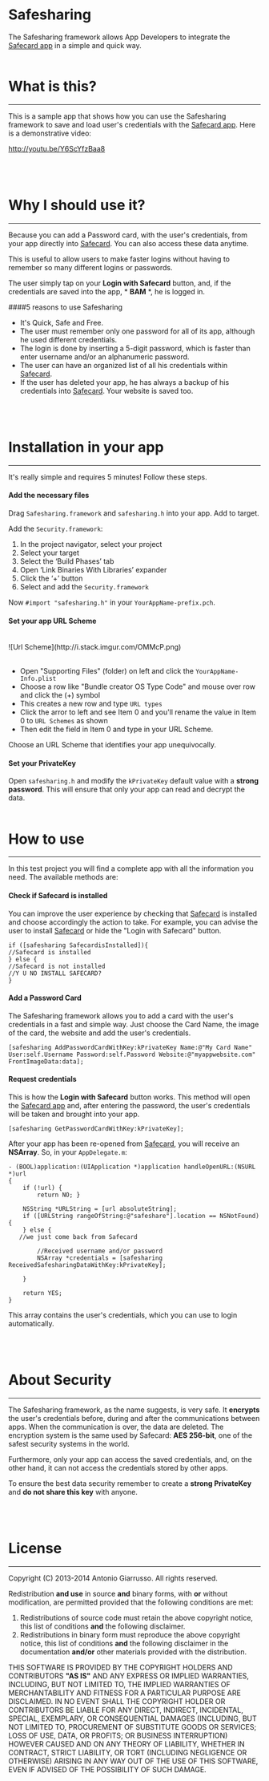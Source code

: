 # Safesharing

The Safesharing framework allows App Developers to integrate the [Safecard app](http://safecardapp.com) in a simple and quick way.
<br /><br />
# What is this?
---
This is a sample app that shows how you can use the Safesharing framework to save and load  user's credentials with the [Safecard app](http://safecardapp.com). Here is a demonstrative video:

http://youtu.be/Y6ScYfzBaa8

<br /><br />
# Why I should use it?
---
Because you can add a Password card, with the user's credentials, from your app directly into [Safecard](http://safecardapp.com). You can also access these data anytime.

This is useful to allow users to make faster logins without having to remember so many different logins or passwords.

The user simply tap on your **Login with Safecard** button, and, if the credentials are saved into the app, * **BAM** *, he is logged in.

####5 reasons to use Safesharing
* It's Quick, Safe and Free.
* The user must remember only one password for all of its app, although he used different credentials.
* The login is done by inserting a 5-digit password, which is faster than enter username and/or an alphanumeric password.
* The user can have an organized list of all his credentials within [Safecard](http://safecardapp.com).
* If the user has deleted your app, he has always a backup of his credentials into [Safecard](http://safecardapp.com). Your website is saved too.


<br /><br />
# Installation in your app
---
It's really simple and requires 5 minutes! Follow these steps.

#### Add the necessary files
Drag ```Safesharing.framework``` and ```safesharing.h``` into your app. Add to target.

Add the ```Security.framework```:

1. In the project navigator, select your project
2. Select your target
3. Select the ‘Build Phases’ tab
4. Open ‘Link Binaries With Libraries’ expander
5. Click the ‘+’ button
6. Select and add the ```Security.framework```

Now ```#import "safesharing.h"``` in your ```YourAppName-prefix.pch```.

#### Set your app URL Scheme
<br />
![Url Scheme](http://i.stack.imgur.com/OMMcP.png)
<br /><br />

* Open "Supporting Files" (folder) on left and click the ```YourAppName-Info.plist```
* Choose a row like "Bundle creator OS Type Code" and mouse over row and click the (+) symbol
* This creates a new row and type ```URL types```
* Click the arror to left and see Item 0 and you'll rename the value in Item 0 to ```URL Schemes``` as shown
* Then edit the field in Item 0 and type in your URL Scheme. 


Choose an URL Scheme that identifies your app unequivocally.


#### Set your PrivateKey
Open ```safesharing.h``` and modify the ```kPrivateKey``` default value with a **strong password**. This will ensure that only your app can read and decrypt the data.
<br /><br />
# How to use
---
In this test project you will find a complete app with all the information you need. The available methods are:

#### Check if Safecard is installed
You can improve the user experience by checking that [Safecard](http://safecardapp.com) is installed and choose accordingly the action to take. For example, you can advise the user to install [Safecard](http://safecardapp.com) or hide the "Login with Safecard" button.

```
if ([safesharing SafecardisInstalled]){
//Safecard is installed
} else {
//Safecard is not installed
//Y U NO INSTALL SAFECARD?
}
```

#### Add a Password Card
The Safesharing framework allows you to add a card with the user's credentials in a fast and simple way. Just choose the Card Name, the image of the card, the website and add the user's credentials.

```
[safesharing AddPasswordCardWithKey:kPrivateKey Name:@"My Card Name" User:self.Username Password:self.Password Website:@"myappwebsite.com" FrontImageData:data];
```


#### Request credentials
This is how the **Login with Safecard** button works. This method will open the [Safecard app](http://safecardapp.com) and, after entering the password, the user's credentials will be taken and brought into your app.

```
[safesharing GetPasswordCardWithKey:kPrivateKey];
```

After your app has been re-opened from [Safecard](http://safecardapp.com), you will receive an **NSArray**. So, in your ```AppDelegate.m```:


```
- (BOOL)application:(UIApplication *)application handleOpenURL:(NSURL *)url
{
    if (!url) {
        return NO; }
    
    NSString *URLString = [url absoluteString];
    if ([URLString rangeOfString:@"safeshare"].location == NSNotFound) {
    } else {
   //we just come back from Safecard
   
        //Received username and/or password
        NSArray *credentials = [safesharing ReceivedSafesharingDataWithKey:kPrivateKey];
    
    }
    
    return YES;
}
```
This array contains the user's credentials, which you can use to login automatically.

<br /><br />
# About Security
---
The Safesharing framework, as the name suggests, is very safe. It **encrypts** the user's credentials before, during and after the communications between apps. When the communication is over, the data are deleted. The encryption system is the same used by Safecard: **AES 256-bit**, one of the safest security systems in the world.

Furthermore, only your app can access the saved credentials, and, on the other hand, it can not access the credentials stored by other apps.

To ensure the best data security remember to create a **strong PrivateKey** and **do not share this key** with anyone.

<br /><br />
# License
---

Copyright (C) 2013-2014 Antonio Giarrusso. All rights reserved.

Redistribution **and use** in source **and** binary forms, with **or** without
modification, are permitted provided that the following conditions are met:

1. Redistributions of source code must retain the above copyright notice,
   this list of conditions **and** the following disclaimer.
2. Redistributions in binary form must reproduce the above copyright notice,
   this list of conditions **and** the following disclaimer in the documentation
   **and/or** other materials provided with the distribution.

THIS SOFTWARE IS PROVIDED BY THE COPYRIGHT HOLDERS AND CONTRIBUTORS **"AS IS"**
AND ANY EXPRESS OR IMPLIED WARRANTIES, INCLUDING, BUT NOT LIMITED TO, THE
IMPLIED WARRANTIES OF MERCHANTABILITY AND FITNESS FOR A PARTICULAR PURPOSE
ARE DISCLAIMED. IN NO EVENT SHALL THE COPYRIGHT HOLDER OR CONTRIBUTORS BE
LIABLE FOR ANY DIRECT, INDIRECT, INCIDENTAL, SPECIAL, EXEMPLARY, OR
CONSEQUENTIAL DAMAGES (INCLUDING, BUT NOT LIMITED TO, PROCUREMENT OF
SUBSTITUTE GOODS OR SERVICES; LOSS OF USE, DATA, OR PROFITS; OR BUSINESS
INTERRUPTION) HOWEVER CAUSED AND ON ANY THEORY OF LIABILITY, WHETHER IN
CONTRACT, STRICT LIABILITY, OR TORT (INCLUDING NEGLIGENCE OR OTHERWISE)
ARISING IN ANY WAY OUT OF THE USE OF THIS SOFTWARE, EVEN IF ADVISED OF THE
POSSIBILITY OF SUCH DAMAGE.
